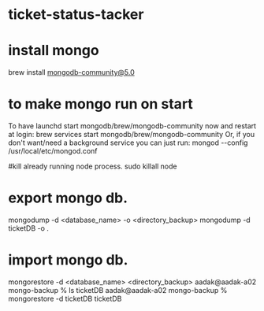 # ticket-status-tacker
# install mongo
brew install mongodb-community@5.0

# to make mongo run on start
To have launchd start mongodb/brew/mongodb-community now and restart at login:
  brew services start mongodb/brew/mongodb-community
Or, if you don't want/need a background service you can just run:
  mongod --config /usr/local/etc/mongod.conf

#kill already running node process.
sudo killall node 

# export mongo db.
mongodump -d <database_name> -o <directory_backup>
mongodump -d ticketDB -o .

# import mongo db.
mongorestore -d <database_name> <directory_backup>
aadak@aadak-a02 mongo-backup % ls
ticketDB
aadak@aadak-a02 mongo-backup % mongorestore -d ticketDB ticketDB
